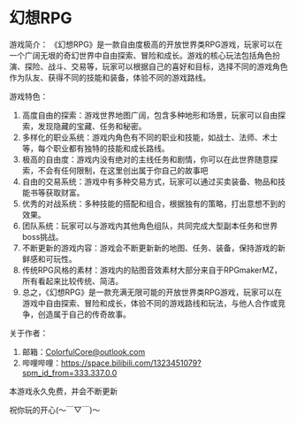 # 幻想RPG
游戏简介：
《幻想RPG》是一款自由度极高的开放世界类RPG游戏，玩家可以在一个广阔无垠的奇幻世界中自由探索、冒险和成长。游戏的核心玩法包括角色扮演、探险、战斗、交易等，玩家可以根据自己的喜好和目标，选择不同的游戏角色作为队友、获得不同的技能和装备，体验不同的游戏路线。

游戏特色：
1. 高度自由的探索：游戏世界地图广阔，包含多种地形和场景，玩家可以自由探索，发现隐藏的宝藏、任务和秘密。
2. 多样化的职业系统：游戏内角色有不同的职业和技能，如战士、法师、术士等，每个职业都有独特的技能和成长路线。
3. 极高的自由度：游戏内没有绝对的主线任务和剧情，你可以在此世界随意探索，不会有任何限制，在这里创出属于你自己的故事吧
4. 自由的交易系统：游戏中有多种交易方式，玩家可以通过买卖装备、物品和技能书等获取财富。
5. 优秀的对战系统：多种技能的搭配和组合，根据独有的策略，打出意想不到的效果。
6. 团队系统：玩家可以与游戏内其他角色组队，共同完成大型副本任务和世界boss挑战。
7. 不断更新的游戏内容：游戏会不断更新新的地图、任务、装备，保持游戏的新鲜感和可玩性。
8. 传统RPG风格的素材：游戏内的贴图音效素材大部分来自于RPGmakerMZ，所有看起来比较传统、简洁。
9. 总之，《幻想RPG》是一款充满无限可能的开放世界类RPG游戏，玩家可以在游戏中自由探索、冒险和成长，体验不同的游戏路线和玩法，与他人合作或竞争，创造属于自己的传奇故事。

关于作者：
1. 邮箱：ColorfulCore@outlook.com
2. 哔哩哔哩：https://space.bilibili.com/1323451079?spm_id_from=333.337.0.0

本游戏永久免费，并会不断更新

祝你玩的开心(〜￣▽￣)〜
